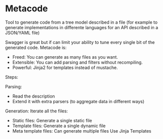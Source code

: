 # Metacode

Tool to generate code from a tree model described in a file (for example to generate implementations in differente languages for an API described in a JSON/YAML file)

Swagger is great but if can limit your ability to tune every single bit of the generated code.   Metacode is:
- Freed: You can generate as many files as you want.
- Extensible: You can add parsing and filters without recompiling.
- Powerful: Jinja2 for templates instead of mustache.

Steps:

Parsing:
- Read the description
- Extend it with extra parsers (to aggregate data in different ways)

Generation:
Iterate all the files:
  - Static files: Generate a single static file
  - Template files: Generate a single dynamic file
  - Meta template files: Can generate multiple files
Use Jinja Templates
